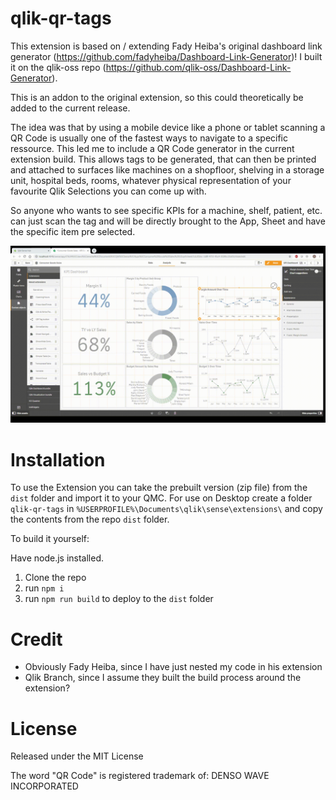 # qlik-qr-tags

This extension is based on / extending Fady Heiba's original dashboard link generator (https://github.com/fadyheiba/Dashboard-Link-Generator)! I built it on the qlik-oss repo (https://github.com/qlik-oss/Dashboard-Link-Generator).

This is an addon to the original extension, so this could theoretically be added to the current release.

The idea was that by using a mobile device like a phone or tablet scanning a QR Code is usually one of the fastest ways to navigate to a specific ressource. This led me to include a QR Code generator in the current extension build. This allows tags to be generated, that can then be printed and attached to surfaces like machines on a shopfloor, shelving in a storage unit, hospital beds, rooms, whatever physical representation of your favourite Qlik Selections you can come up with. 

So anyone who wants to see specific KPIs for a machine, shelf, patient, etc. can just scan the tag and will be directly brought to the App, Sheet and have the specific item pre selected.

![Alt Text](./resources/qrdemo.gif)

# Installation

To use the Extension you can take the prebuilt version (zip file) from the `dist` folder and import it to your QMC.
For use on Desktop create a folder `qlik-qr-tags` in `%USERPROFILE%\Documents\qlik\sense\extensions\` and copy the contents from the repo `dist` folder.

To build it yourself:

Have node.js installed.

1) Clone the repo
2) run `npm i` 
3) run `npm run build` to deploy to the `dist` folder

# Credit

* Obviously Fady Heiba, since I have just nested my code in his extension
* Qlik Branch, since I assume they built the build process around the extension?

# License

Released under the MIT License

The word "QR Code" is registered trademark of:
DENSO WAVE INCORPORATED
